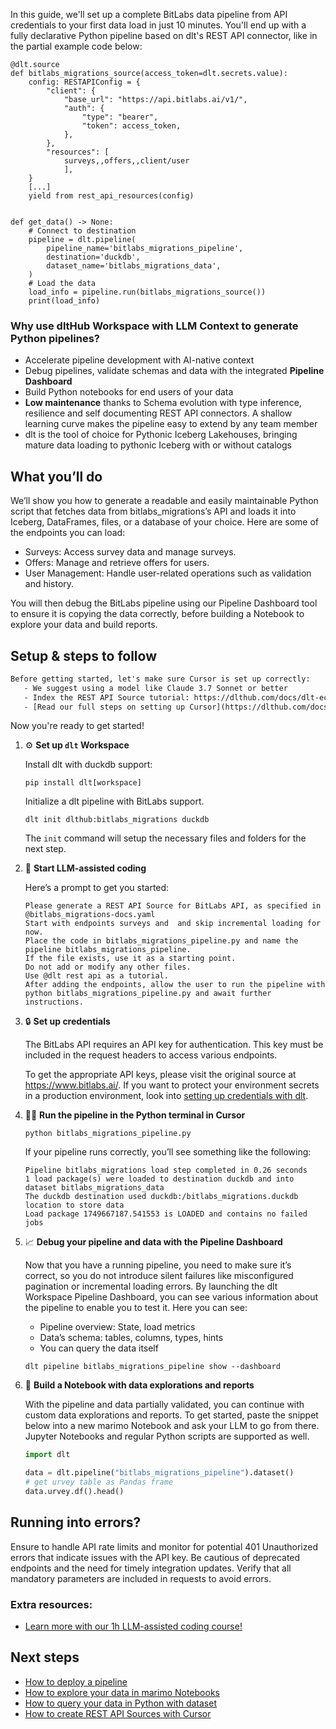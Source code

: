 In this guide, we'll set up a complete BitLabs data pipeline from API credentials to your first data load in just 10 minutes. You'll end up with a fully declarative Python pipeline based on dlt's REST API connector, like in the partial example code below:

```python-outcome
@dlt.source
def bitlabs_migrations_source(access_token=dlt.secrets.value):
    config: RESTAPIConfig = {
        "client": {
            "base_url": "https://api.bitlabs.ai/v1/",
            "auth": {
                "type": "bearer",
                "token": access_token,
            },
        },
        "resources": [
            surveys,,offers,,client/user
            ],
    }
    [...]
    yield from rest_api_resources(config)


def get_data() -> None:
    # Connect to destination
    pipeline = dlt.pipeline(
        pipeline_name='bitlabs_migrations_pipeline',
        destination='duckdb',
        dataset_name='bitlabs_migrations_data', 
    )
    # Load the data
    load_info = pipeline.run(bitlabs_migrations_source())
    print(load_info) 
```

### Why use dltHub Workspace with LLM Context to generate Python pipelines?

- Accelerate pipeline development with AI-native context
- Debug pipelines, validate schemas and data with the integrated **Pipeline Dashboard**
- Build Python notebooks for end users of your data
- **Low maintenance** thanks to Schema evolution with type inference, resilience and self documenting REST API connectors. A shallow learning curve makes the pipeline easy to extend by any team member
- dlt is the tool of choice for Pythonic Iceberg Lakehouses, bringing mature data loading to pythonic Iceberg with or without catalogs

## What you’ll do

We’ll show you how to generate a readable and easily maintainable Python script that fetches data from bitlabs_migrations’s API and loads it into Iceberg, DataFrames, files, or a database of your choice. Here are some of the endpoints you can load:

- Surveys: Access survey data and manage surveys.
- Offers: Manage and retrieve offers for users.
- User Management: Handle user-related operations such as validation and history.

You will then debug the BitLabs pipeline using our Pipeline Dashboard tool to ensure it is copying the data correctly, before building a Notebook to explore your data and build reports.

## Setup & steps to follow

```default
Before getting started, let's make sure Cursor is set up correctly:
   - We suggest using a model like Claude 3.7 Sonnet or better
   - Index the REST API Source tutorial: https://dlthub.com/docs/dlt-ecosystem/verified-sources/rest_api/ and add it to context as **@dlt rest api**
   - [Read our full steps on setting up Cursor](https://dlthub.com/docs/dlt-ecosystem/llm-tooling/cursor-restapi#23-configuring-cursor-with-documentation)
```

Now you're ready to get started!

1. ⚙️ **Set up `dlt` Workspace**
    
    Install dlt with duckdb support:
    ```shell
    pip install dlt[workspace]
    ```

    Initialize a dlt pipeline with BitLabs support.
    ```shell
    dlt init dlthub:bitlabs_migrations duckdb
    ```

    The `init` command will setup the necessary files and folders for the next step.
    
2. 🤠 **Start LLM-assisted coding**
    
    Here’s a prompt to get you started:
    
    ```prompt
    Please generate a REST API Source for BitLabs API, as specified in @bitlabs_migrations-docs.yaml 
    Start with endpoints surveys and  and skip incremental loading for now. 
    Place the code in bitlabs_migrations_pipeline.py and name the pipeline bitlabs_migrations_pipeline. 
    If the file exists, use it as a starting point. 
    Do not add or modify any other files. 
    Use @dlt rest api as a tutorial. 
    After adding the endpoints, allow the user to run the pipeline with python bitlabs_migrations_pipeline.py and await further instructions.
    ```

    
3. 🔒 **Set up credentials** 
    
    The BitLabs API requires an API key for authentication. This key must be included in the request headers to access various endpoints.
    
    To get the appropriate API keys, please visit the original source at https://www.bitlabs.ai/.
    If you want to protect your environment secrets in a production environment, look into [setting up credentials with dlt](https://dlthub.com/docs/walkthroughs/add_credentials).
    
4. 🏃‍♀️ **Run the pipeline in the Python terminal in Cursor**
    
    ```shell
    python bitlabs_migrations_pipeline.py
    ```
    
    If your pipeline runs correctly, you’ll see something like the following:
    
    ```shell
    Pipeline bitlabs_migrations load step completed in 0.26 seconds
    1 load package(s) were loaded to destination duckdb and into dataset bitlabs_migrations_data
    The duckdb destination used duckdb:/bitlabs_migrations.duckdb location to store data
    Load package 1749667187.541553 is LOADED and contains no failed jobs
    ```
    
5. 📈 **Debug your pipeline and data with the Pipeline Dashboard**

    Now that you have a running pipeline, you need to make sure it’s correct, so you do not introduce silent failures like misconfigured pagination or incremental loading errors. By launching the dlt Workspace Pipeline Dashboard, you can see various information about the pipeline to enable you to test it. Here you can see:
    - Pipeline overview: State, load metrics
    - Data’s schema: tables, columns, types, hints
    - You can query the data itself
    
    ```shell
    dlt pipeline bitlabs_migrations_pipeline show --dashboard
    ```
    
6. 🐍 **Build a Notebook with data explorations and reports**

    With the pipeline and data partially validated, you can continue with custom data explorations and reports. To get started, paste the snippet below into a new marimo Notebook and ask your LLM to go from there. Jupyter Notebooks and regular Python scripts are supported as well.

    
    ```python
    import dlt

   data = dlt.pipeline("bitlabs_migrations_pipeline").dataset()
   # get urvey table as Pandas frame
   data.urvey.df().head()
    ```

## Running into errors?

Ensure to handle API rate limits and monitor for potential 401 Unauthorized errors that indicate issues with the API key. Be cautious of deprecated endpoints and the need for timely integration updates. Verify that all mandatory parameters are included in requests to avoid errors.

### Extra resources:

- [Learn more with our 1h LLM-assisted coding course!](https://www.youtube.com/watch?v=GGid70rnJuM)

## Next steps

- [How to deploy a pipeline](https://dlthub.com/docs/walkthroughs/deploy-a-pipeline)
- [How to explore your data in marimo Notebooks](https://dlthub.com/docs/general-usage/dataset-access/marimo)
- [How to query your data in Python with dataset](https://dlthub.com/docs/general-usage/dataset-access/dataset)
- [How to create REST API Sources with Cursor](https://dlthub.com/docs/dlt-ecosystem/llm-tooling/cursor-restapi)